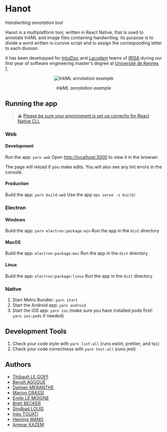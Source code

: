 # Hanot

_Handwriting annotation tool_

Hanot is a multiplatform tool, written in React Native, that is used to annotate InkML and image files containing handwriting. Its purpose is to divide a word written in cursive script and to assign the corresponding letter to each division.

It has been developped for [IntuiDoc](https://www-intuidoc.irisa.fr/) and [Lacodam](https://team.inria.fr/lacodam/fr/) teams of [IRISA](https://www.irisa.fr/) during our first year of software engineering master's degree at [Université de Rennes 1](https://www.univ-rennes1.fr/).

<figure>
  <p align="center">
    <img src="https://s8.gifyu.com/images/hanot.gif" alt="InkML annotation example" />
  </p>
  <p align="center">
    <i>InkML annotation example</i>
  </p>
</figure>

## Running the app

> ⚠️ [Please be sure your environment is set up correctly for React Native CLI.](https://reactnative.dev/docs/environment-setup)

### Web

#### Development

Run the app: `yarn web`
Open [http://localhost:3000](http://localhost:3000) to view it in the browser.

The page will reload if you make edits.
You will also see any lint errors in the console.

#### Production

Build the app: `yarn build-web`
Use the app `npx serve -s build/`

### Electron

#### Windows

Build the app: `yarn electron:package:win`
Run the app in the `dist` directory

#### MacOS

Build the app: `electron:package:mac`
Run the app in the `dist` directory

#### Linux

Build the app: `electron:package:linux`
Run the app in the `dist` directory

### Native

1. Start Metro Bundler: `yarn start`
2. Start the Android app: `yarn android`
3. Start the iOS app: `yarn ios` (make sure you have installed pods first! `yarn ios:pods` if needed)

## Development Tools

1. Check your code style with `yarn lint:all` (runs eslint, prettier, and tsc)
1. Check your code correctness with `yarn test:all` (runs jest)

## Authors

- [Thibault LE GOFF](https://github.com/Xorko)
- [Benoît AGOGUÉ](https://github.com/agoguebenoit)
- [Damien MERANTHE](https://github.com/damienMS)
- [Marion GRASSI](https://github.com/MarionGrassi)
- [Emile LE MOIGNE](https://github.com/emile-le-moigne)
- [Brett BECKER](https://github.com/BrettBeck)
- [Sindbad LOUIS](https://github.com/jownline)
- [Inès TOUATI](https://github.com/InesTouati)
- [Heming WANG](https://github.com/nep-nep327)
- [Ammar KAZEM](https://github.com/Ammar96399)
